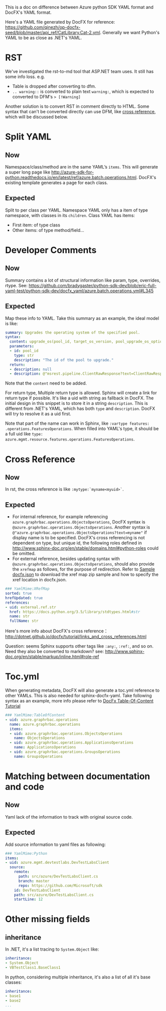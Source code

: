 This is a doc on difference between Azure python SDK YAML format and DocFX's YAML format.

Here's a YAML file generated by DocFX for reference: https://github.com/qinezh/op-docfx-seed/blob/master/api_ref/CatLibrary.Cat-2.yml. Generally we want Python's YAML to be as close as .NET's YAML.

# RST
We've investigated the rst-to-md tool that ASP.NET team uses. It still has some info loss. e.g.
* Table is dropped after converting to dfm.
* `.. warning::` is converted to plain text `warning:`, which is expected to converted to DFM's `> [!Warning]`

Another solution is to convert RST in comment directly to HTML. Some syntax that can't be converted directly can use DFM, like [cross reference](user-content-cross-reference), which will be discussed below.

# Split YAML
## Now
Namespace/class/method are in the same YAML’s `items`. This will generate a super long page like http://azure-sdk-for-python.readthedocs.io/en/latest/ref/azure.batch.operations.html.
DocFX's existing template generates a page for each class.
## Expected
Split to per class per YAML. Namespace YAML only has a item of type namespace, with classes in its `children`. Class YAML has items:
* First item: of type class
* Other items: of type method/field…

# Developer Comments
## Now
Summary contains a lot of structural information like param, type, overrides, rtype. See: https://github.com/bradygaster/python-sdk-dev/blob/eric-full-yaml-test/python-sdk-dev/docfx_yaml/azure.batch.operations.yml#L345
## Expected 
Map these info to YAML. Take this summary as an example, the ideal model is like:
``` YAML
summary: Upgrades the operating system of the specified pool.
syntax:
  content: upgrade_os(pool_id, target_os_version, pool_upgrade_os_options=None, custom_headers=None, raw=False, **operation_config)
  parameters:
  - id: pool_id
    type: str
    description: "The id of the pool to upgrade."
  return:
  - description: null
  - description: @"msrest.pipeline.ClientRawResponse?text=ClientRawResponse" if raw=true
```
Note that the `content` need to be added.

For return type, Multiple return type is allowed. Sphinx will create a link for return type if possible. It's like a uid with string as fallback in DocFX. The initial design in this snippet is to store it in a string `description`. This is different from .NET's YAML, which has both `type` and `description`. DocFX will try to resolve it as a uid first.

Note that part of the name can work in Sphinx, like `:vartype features: .operations.FeaturesOperations`. When filled into YAML's type, it should be a full uid like `type: azure.mgmt.resource.features.operations.FeaturesOperations`.

# Cross Reference
## Now
In rst, the cross reference is like `` :mytype:`myname<myuid>` ``.
## Expected
- For internal reference, for example referencing `azure.graphrbac.operations.ObjectsOperations`, DocFX syntax is `@azure.graphrbac.operations.ObjectsOperations`. Another syntax is `@"azure.graphrbac.operations.ObjectsOperations?text=myname"` if display name is to be specified. DocFX's cross referencing is not dependent on type, but unique id, the following roles defined in http://www.sphinx-doc.org/en/stable/domains.html#python-roles could be omitted.
- For external reference, besides updating syntax with `@azure.graphrbac.operations.ObjectsOperations`, should also provide the `xrefmap` as follows, for the purpose of redirection. Refer to [Sample docfx.json](https://github.com/dotnet/docfx/blob/master/Documentation/docfx.json#L36) to download the xref map zip sample and how to specify the xref location in docfx.json. 
``` yaml
### YamlMime:XRefMap
sorted: true
hrefUpdated: true
references:
- uid: external.ref.str
  href: https://docs.python.org/3.5/library/stdtypes.html#str
  name: str
  fullName: str
```
Here's more info about DocFX's cross reference：http://dotnet.github.io/docfx/tutorial/links_and_cross_references.html

Question: seems Sphinx supports other tags like `:any:`, `:ref:`, and so on. Need they also be converted to markdown? see: http://www.sphinx-doc.org/en/stable/markup/inline.html#role-ref

# Toc.yml
When generating metadata, DocFX will also generate a toc.yml reference to other YAMLs. This is also needed for sphinx-docfx-yaml. Take following syntax as an example, more info please refer to [DocFx Table-Of-Content Tutorial](http://dotnet.github.io/docfx/tutorial/intro_toc.html)
``` yaml
### YamlMime:TableOfContent
- uid: azure.graphrbac.operations
  name: azure.graphrbac.operations
  items:
  - uid: azure.graphrbac.operations.ObjectsOperations
    name: ObjectsOperations
  - uid: azure.graphrbac.operations.ApplicationsOperations
    name: ApplicationsOperations
  - uid: azure.graphrbac.operations.GroupsOperations
    name: GroupsOperations
```

# Matching between documentation and code
## Now
Yaml lack of the information to track with original source code.
## Expected
Add source information to yaml files as following:
``` yaml
### YamlMime:Python
items:
- uid: azure.mgmt.devtestlabs.DevTestLabsClient
  source:
    remote:
      path: src/azure/DevTestLabsClient.cs
      branch: master
      repo: https://github.com/Microsoft/sdk
    id: DevTestLabsClient
    path: src/azure/DevTestLabsClient.cs
    startLine: 12
```

# Other missing fields
## inheritance
In .NET, it's a list tracing to `System.Object` like:
``` yaml
inheritance:
- System.Object
- VBTestClass1.BaseClass1
```
In python, considering multiple inheritance, it's also a list of all it's base classes:
``` yaml
inheritance:
- base1
- base2
...
```
